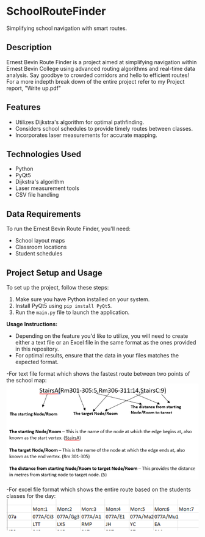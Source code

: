 # SchoolRouteFinder
 Simplifying school navigation with smart routes.

## Description
Ernest Bevin Route Finder is a project aimed at simplifying navigation within Ernest Bevin College using advanced routing algorithms and real-time data analysis. Say goodbye to crowded corridors and hello to efficient routes! For a more indepth break down of the entire project refer to my Project report, "Write up.pdf"

## Features
- Utilizes Dijkstra's algorithm for optimal pathfinding.
- Considers school schedules to provide timely routes between classes.
- Incorporates laser measurements for accurate mapping.

## Technologies Used
- Python
- PyQt5
- Dijkstra's algorithm
- Laser measurement tools
- CSV file handling

## Data Requirements
To run the Ernest Bevin Route Finder, you'll need:
- School layout maps
- Classroom locations
- Student schedules

## Project Setup and Usage
To set up the project, follow these steps:
1. Make sure you have Python installed on your system.
2. Install PyQt5 using `pip install PyQt5`.
3. Run the `main.py` file to launch the application.

**Usage Instructions:**
- Depending on the feature you'd like to utilize, you will need to create either a text file or an Excel file in the same format as the ones provided in this repository.
- For optimal results, ensure that the data in your files matches the expected format.

-For text file format which shows the fastest route between two points of the school map:
	![Alt text](/understandingtextfile.png?raw=true)

-For excel file format which shows the entire route based on the students classes for the day:
	![Alt text](/understandingexcelfile.png?raw=true)
